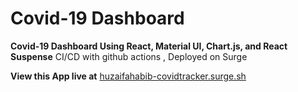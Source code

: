 # Covid-19 Dashboard

**Covid-19 Dashboard Using React, Material UI, Chart.js, and React Suspense**
CI/CD with github actions , Deployed on Surge 
 
**View this App live at** 
[huzaifahabib-covidtracker.surge.sh](huzaifahabib-covidtracker.surge.sh)
